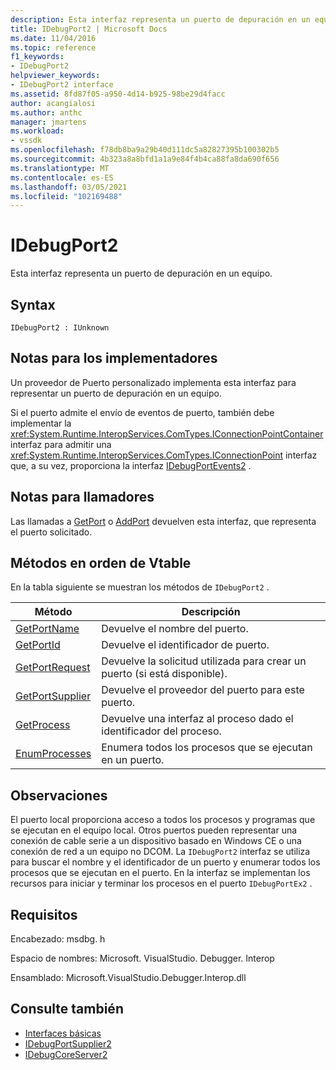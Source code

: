 ```yaml
---
description: Esta interfaz representa un puerto de depuración en un equipo.
title: IDebugPort2 | Microsoft Docs
ms.date: 11/04/2016
ms.topic: reference
f1_keywords:
- IDebugPort2
helpviewer_keywords:
- IDebugPort2 interface
ms.assetid: 8fd87f05-a950-4d14-b925-98be29d4facc
author: acangialosi
ms.author: anthc
manager: jmartens
ms.workload:
- vssdk
ms.openlocfilehash: f78db8ba9a29b40d111dc5a82827395b100302b5
ms.sourcegitcommit: 4b323a8a8bfd1a1a9e84f4b4ca88fa8da690f656
ms.translationtype: MT
ms.contentlocale: es-ES
ms.lasthandoff: 03/05/2021
ms.locfileid: "102169488"
---
```

# <a name="idebugport2"></a>IDebugPort2
Esta interfaz representa un puerto de depuración en un equipo.

## <a name="syntax"></a>Syntax

```
IDebugPort2 : IUnknown
```

## <a name="notes-for-implementers"></a>Notas para los implementadores
 Un proveedor de Puerto personalizado implementa esta interfaz para representar un puerto de depuración en un equipo.

 Si el puerto admite el envío de eventos de puerto, también debe implementar la <xref:System.Runtime.InteropServices.ComTypes.IConnectionPointContainer> interfaz para admitir una <xref:System.Runtime.InteropServices.ComTypes.IConnectionPoint> interfaz que, a su vez, proporciona la interfaz [IDebugPortEvents2](../../../extensibility/debugger/reference/idebugportevents2.md) .

## <a name="notes-for-callers"></a>Notas para llamadores
 Las llamadas a [GetPort](../../../extensibility/debugger/reference/idebugportsupplier2-getport.md) o [AddPort](../../../extensibility/debugger/reference/idebugportsupplier2-addport.md) devuelven esta interfaz, que representa el puerto solicitado.

## <a name="methods-in-vtable-order"></a>Métodos en orden de Vtable
 En la tabla siguiente se muestran los métodos de `IDebugPort2` .

|Método|Descripción|
|------------|-----------------|
|[GetPortName](../../../extensibility/debugger/reference/idebugport2-getportname.md)|Devuelve el nombre del puerto.|
|[GetPortId](../../../extensibility/debugger/reference/idebugport2-getportid.md)|Devuelve el identificador de puerto.|
|[GetPortRequest](../../../extensibility/debugger/reference/idebugport2-getportrequest.md)|Devuelve la solicitud utilizada para crear un puerto (si está disponible).|
|[GetPortSupplier](../../../extensibility/debugger/reference/idebugport2-getportsupplier.md)|Devuelve el proveedor del puerto para este puerto.|
|[GetProcess](../../../extensibility/debugger/reference/idebugport2-getprocess.md)|Devuelve una interfaz al proceso dado el identificador del proceso.|
|[EnumProcesses](../../../extensibility/debugger/reference/idebugport2-enumprocesses.md)|Enumera todos los procesos que se ejecutan en un puerto.|

## <a name="remarks"></a>Observaciones
 El puerto local proporciona acceso a todos los procesos y programas que se ejecutan en el equipo local. Otros puertos pueden representar una conexión de cable serie a un dispositivo basado en Windows CE o una conexión de red a un equipo no DCOM. La `IDebugPort2` interfaz se utiliza para buscar el nombre y el identificador de un puerto y enumerar todos los procesos que se ejecutan en el puerto. En la interfaz se implementan los recursos para iniciar y terminar los procesos en el puerto `IDebugPortEx2` .

## <a name="requirements"></a>Requisitos
 Encabezado: msdbg. h

 Espacio de nombres: Microsoft. VisualStudio. Debugger. Interop

 Ensamblado: Microsoft.VisualStudio.Debugger.Interop.dll

## <a name="see-also"></a>Consulte también
- [Interfaces básicas](../../../extensibility/debugger/reference/core-interfaces.md)
- [IDebugPortSupplier2](../../../extensibility/debugger/reference/idebugportsupplier2.md)
- [IDebugCoreServer2](../../../extensibility/debugger/reference/idebugcoreserver2.md)
